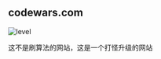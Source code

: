 ## codewars.com 

![level](https://www.codewars.com/users/laxian/badges/micro)

这不是刷算法的网站，这是一个打怪升级的网站

